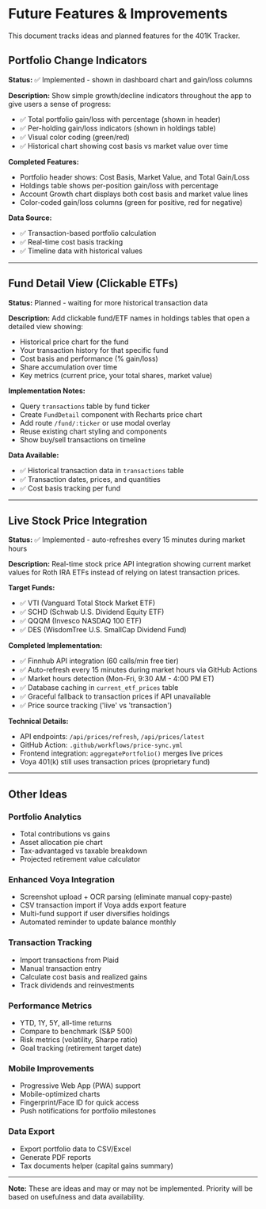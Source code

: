# Future Features & Improvements

This document tracks ideas and planned features for the 401K Tracker.

## Portfolio Change Indicators

**Status:** ✅ Implemented - shown in dashboard chart and gain/loss columns

**Description:**
Show simple growth/decline indicators throughout the app to give users a sense of progress:
- ✅ Total portfolio gain/loss with percentage (shown in header)
- ✅ Per-holding gain/loss indicators (shown in holdings table)
- ✅ Visual color coding (green/red)
- ✅ Historical chart showing cost basis vs market value over time

**Completed Features:**
- Portfolio header shows: Cost Basis, Market Value, and Total Gain/Loss
- Holdings table shows per-position gain/loss with percentage
- Account Growth chart displays both cost basis and market value lines
- Color-coded gain/loss columns (green for positive, red for negative)

**Data Source:**
- ✅ Transaction-based portfolio calculation
- ✅ Real-time cost basis tracking
- ✅ Timeline data with historical values

---

## Fund Detail View (Clickable ETFs)

**Status:** Planned - waiting for more historical transaction data

**Description:**
Add clickable fund/ETF names in holdings tables that open a detailed view showing:
- Historical price chart for the fund
- Your transaction history for that specific fund
- Cost basis and performance (% gain/loss)
- Share accumulation over time
- Key metrics (current price, your total shares, market value)

**Implementation Notes:**
- Query `transactions` table by fund ticker
- Create `FundDetail` component with Recharts price chart
- Add route `/fund/:ticker` or use modal overlay
- Reuse existing chart styling and components
- Show buy/sell transactions on timeline

**Data Available:**
- ✅ Historical transaction data in `transactions` table
- ✅ Transaction dates, prices, and quantities
- ✅ Cost basis tracking per fund

---

## Live Stock Price Integration

**Status:** ✅ Implemented - auto-refreshes every 15 minutes during market hours

**Description:**
Real-time stock price API integration showing current market values for Roth IRA ETFs instead of relying on latest transaction prices.

**Target Funds:**
- ✅ VTI (Vanguard Total Stock Market ETF)
- ✅ SCHD (Schwab U.S. Dividend Equity ETF)
- ✅ QQQM (Invesco NASDAQ 100 ETF)
- ✅ DES (WisdomTree U.S. SmallCap Dividend Fund)

**Completed Implementation:**
- ✅ Finnhub API integration (60 calls/min free tier)
- ✅ Auto-refresh every 15 minutes during market hours via GitHub Actions
- ✅ Market hours detection (Mon-Fri, 9:30 AM - 4:00 PM ET)
- ✅ Database caching in `current_etf_prices` table
- ✅ Graceful fallback to transaction prices if API unavailable
- ✅ Price source tracking ('live' vs 'transaction')

**Technical Details:**
- API endpoints: `/api/prices/refresh`, `/api/prices/latest`
- GitHub Action: `.github/workflows/price-sync.yml`
- Frontend integration: `aggregatePortfolio()` merges live prices
- Voya 401(k) still uses transaction prices (proprietary fund)

---

## Other Ideas

### Portfolio Analytics
- Total contributions vs gains
- Asset allocation pie chart
- Tax-advantaged vs taxable breakdown
- Projected retirement value calculator

### Enhanced Voya Integration
- Screenshot upload + OCR parsing (eliminate manual copy-paste)
- CSV transaction import if Voya adds export feature
- Multi-fund support if user diversifies holdings
- Automated reminder to update balance monthly

### Transaction Tracking
- Import transactions from Plaid
- Manual transaction entry
- Calculate cost basis and realized gains
- Track dividends and reinvestments

### Performance Metrics
- YTD, 1Y, 5Y, all-time returns
- Compare to benchmark (S&P 500)
- Risk metrics (volatility, Sharpe ratio)
- Goal tracking (retirement target date)

### Mobile Improvements
- Progressive Web App (PWA) support
- Mobile-optimized charts
- Fingerprint/Face ID for quick access
- Push notifications for portfolio milestones

### Data Export
- Export portfolio data to CSV/Excel
- Generate PDF reports
- Tax documents helper (capital gains summary)

---

**Note:** These are ideas and may or may not be implemented. Priority will be based on usefulness and data availability.
